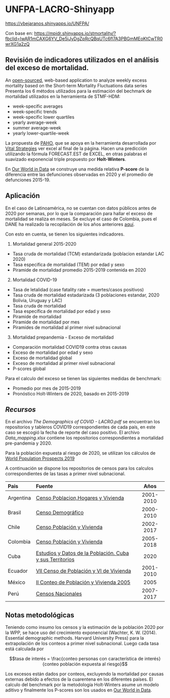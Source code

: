 # **UNFPA-LACRO-Shinyapp**

https://vbejaranos.shinyapps.io/UNFPA/

Con base en:
https://mpidr.shinyapps.io/stmortality/?fbclid=IwAR1mCAXG6YV_De5iJyDgZpRcQBqUTc6fl7A3PBGmMEoKtCwTR0wrXG1a2zQ

## Revisión de indicadores utilizados en el análisis del exceso de mortalidad.
An [open-sourced](https://journals.plos.org/plosone/article?id=10.1371/journal.pone.0246663#sec002), web-based application to analyze weekly excess mortality based on the Short-term Mortality Fluctuations data series
Presenta los 6 métodos utilizados para la estimación del bechmark de mortalidad utilizados en la herramienta de STMF-HDM: 
- week-specific averages
- week-specific trends
- week-specific lower quartiles
- yearly average-week
- summer average-week
- yearly lower-quartile-week 

La propuesta de [PAHO](https://iris.paho.org/handle/10665.2/52308), que se apoya en la herramienta desarrollada por [Vital Strategies](https://preventepidemics.org/covid19/resources/excess-mortality/) ver excel al final de la página. Hacen una predicción utilizando la fórmula FORECAST.EST de EXCEL, en otras palabras el suavizado exponencial triple propuesto por **Holt-Winters**.
  
En [Our World in Data](https://ourworldindata.org/excess-mortality-covid) se construye una medida relativa **P-score** de la diferencia entre las defunciones observadas en 2020 y el promedio de defunciones 2015-19.

## **Aplicación**

En el caso de Latinoamérica, no se cuentan con datos públicos antes de 2020 por semanas, por lo que la comparación para hallar el exceso de mortalidad se realiza en meses. Se excluye el caso de Colombia, pues el DANE ha realizado la recopilación de los años anteriores [aquí](https://www.dane.gov.co/index.php/estadisticas-por-tema/demografia-y-poblacion/informe-de-seguimiento-defunciones-por-covid-19).

Con esto en cuenta, se tienen los siguientes indicadores.

1. Mortalidad general 2015-2020
  - Tasa cruda de mortalidad (TCM) estandarizada (poblacion estandar LAC 2020)
  - Tasa especifica de mortalidad (TEM) por edad y sexo
  - Piramide de mortalidad promedio 2015-2019 contenida en 2020
2. Mortalidad COVID-19
  - Tasa de letalidad (case fatality rate = muertes/casos positivos)
  - Tasa cruda de mortalidad estadarizada (3 poblaciones estandar, 2020 Bolivia, Uruguay y LAC)
  - Tasa cruda de mortalidad
  - Tasa específica de mortalidad por edad y sexo
  - Piramide de mortalidad
  - Piramide de mortalidad por mes
  - Piramides de mortalidad al primer nivel subnacional
3. Mortalidad prepandemia - Exceso de mortalidad
  - Comparación mortalidad COVID19 contra otras causas 
  - Exceso de mortalidad por edad y sexo 
  - Exceso de mortalidad global
  - Exceso de mortalidad al primer nivel subnacional
  - P-scores global

Para el calculo del exceso se tienen las siguientes medidas de benchmark:
* Promedio por mes de 2015-2019
* Pronóstico Holt-Winters de 2020, basado en 2015-2019 

## *Recursos*
En el archivo *The Demographics of COVID - LACRO.pdf* se encuentran los repositorios y tableros COVID19 correspondientes de cada país, en este caso se escogió la fecha de reporte del caso positivo. El archivo *Data_mapping.xlsx* contiene los repositorios correspondientes a mortalidad pre-pandemia y 2020.

Para la población expuesta al riesgo de 2020, se utilizan los cálculos de [World Population Prospects 2019](https://population.un.org/wpp/Download/Standard/Population/)

A continuación se dispone los repositorios de censos para los calculos correspondientes de las tasas a primer nivel subnacional.

|Pais|Fuente|Años|
|:--|:--|:--:|
|Argentina|[Censo Poblacion,Hogares y Vivienda](https://redatam.indec.gob.ar/argbin/RpWebEngine.exe/PortalAction?BASE=CPV2010B)|2001-2010|
|Brasil|[Censo Demográfico](https://www.ibge.gov.br/estatisticas/sociais/populacao/9662-censo-demografico-2010.html?=&t=microdados)|2000-2010|
|Chile|[Censo Población y Vivienda](https://redatam-ine.ine.cl/redbin/RpWebEngine.exe/Portal?BASE=CENSO_2017&lang=esp)|2002-2017|
|Colombia|[Censo Población y Vivienda](http://systema59.dane.gov.co/bincol/RpWebEngine.exe/Portal?BASE=CNPVBASE4V2&lang=esp)|2005-2018|
|Cuba|[Estudios y Datos de la Población. Cuba y sus Territorios](http://www.onei.gob.cu/node/13818)|2020|
|Ecuador|[VII Censo de Población y VI de Vivienda](http://redatam.inec.gob.ec/cgibin/RpWebEngine.exe/PortalAction?BASE=CPV2010)|2001-2010|
|México|[II Conteo de Población y Vivienda 2005](https://www.inegi.org.mx/programas/ccpv/2005/)|2005|
|Perú|[Censos Nacionales](http://censos2017.inei.gob.pe/redatam/)|2007-2017|

## **Notas metodológicas**

Teniendo como insumo los censos y la estimación de la población 2020 por la WPP, se hace uso del crecimiento exponencial (Wachter, K. W. (2014). Essential demographic methods. Harvard University Press) para la extrapolación de los conteos a primer nivel subnacional. Luego cada tasa está calculada por 

$$tasa de interés = \frac{conteo personas con característica de interés}{conteo población expuesta al riesgo}$$

Los excesos están dados por conteos, excluyendo la mortalidad por causas externas debido a efectos de la cuarentena en los diferentes países. El calculo del benchmark por la metodología Holt-Winters asume un modelo aditivo y finalmente los P-scores son los usados en [Our World in Data](https://ourworldindata.org/excess-mortality-covid).
